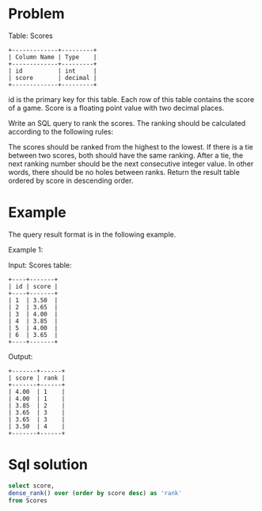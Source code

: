 # Problem
Table: Scores
```text
+-------------+---------+
| Column Name | Type    |
+-------------+---------+
| id          | int     |
| score       | decimal |
+-------------+---------+

```
id is the primary key for this table. Each row of this table contains the score of a game. Score is a floating point value with two decimal places.


Write an SQL query to rank the scores. The ranking should be calculated according to the following rules:

The scores should be ranked from the highest to the lowest.
If there is a tie between two scores, both should have the same ranking.
After a tie, the next ranking number should be the next consecutive integer value. In other words, there should be no holes between ranks.
Return the result table ordered by score in descending order.

# Example
The query result format is in the following example.

Example 1:

Input:
Scores table:
```text
+----+-------+
| id | score |
+----+-------+
| 1  | 3.50  |
| 2  | 3.65  |
| 3  | 4.00  |
| 4  | 3.85  |
| 5  | 4.00  |
| 6  | 3.65  |
+----+-------+
```

Output:
```text
+-------+------+
| score | rank |
+-------+------+
| 4.00  | 1    |
| 4.00  | 1    |
| 3.85  | 2    |
| 3.65  | 3    |
| 3.65  | 3    |
| 3.50  | 4    |
+-------+------+
```

# Sql solution

```sql
select score,
dense_rank() over (order by score desc) as 'rank'
from Scores
```